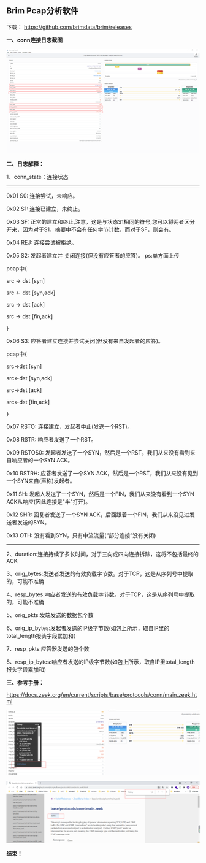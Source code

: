 ## **Brim Pcap分析软件**



下载：
<https://github.com/brimdata/brim/releases>



**一、conn连接日志截图**

![image-20210917170755883](img/Brim/image-20210917170755883.png)



**二、日志解释：**

1、conn_state：连接状态

-------------------------------------------------------------------------------------------------------------------------------
0x01 S0:	连接尝试，未响应。

0x02 S1:	连接已建立，未终止。

0x03 SF:	正常的建立和终止,注意，这是与状态S1相同的符号,您可以将两者区分开来，因为对于S1，摘要中不会有任何字节计数，而对于SF，则会有。

0x04 REJ:	连接尝试被拒绝。

0x05 S2:	发起者建立并 关闭连接(但没有应答者的应答)。 ps:单方面上传

pcap中{

src	->	dst [syn]

src	<-	dst [syn,ack]

src	->	dst [ack]

src	->	dst [fin,ack]

}

0x06 S3:	应答者建立连接并尝试关闭(但没有来自发起者的应答)。

pcap中{

src->dst [syn]

src<-dst [syn,ack]

src->dst [ack]

src<-dst [fin,ack]

}

0x07 RSTO:	连接建立，发起者中止(发送一个RST)。

0x08 RSTR:	响应者发送了一个RST。

0x09 RSTOS0:	发起者发送了一个SYN，然后是一个RST，我们从来没有看到来自响应者的一个SYN ACK。

0x10 RSTRH:	应答者发送了一个SYN ACK，然后是一个RST，我们从来没有见到一个SYN来自(声称)发起者。

0x11 SH:	发起人发送了一个SYN，然后是一个FIN，我们从来没有看到一个SYN ACK从响应(因此连接是"半"打开)。

0x12 SHR:	回复者发送了一个SYN ACK，后面跟着一个FIN，我们从来没见过发送者发送的SYN。

0x13 OTH:	没有看到SYN，只有中流流量(“部分连接”没有关闭)

-------------------------------------------------------------------------------------------------------------------------------



2、duration:连接持续了多长时间，对于三向或四向连接拆除，这将不包括最终的ACK

3、orig_bytes:发送者发送的有效负载字节数。对于TCP，这是从序列号中提取的，可能不准确

4、resp_bytes:响应者发送的有效负载字节数。对于TCP，这是从序列号中提取的，可能不准确

5、orig_pkts:发端发送的数据包个数

6、orig_ip_bytes:发起者发送的IP级字节数(如包上所示，取自IP里的 total_length报头字段累加和）

7、resp_pkts:应答器发送的包个数

8、resp_ip_bytes:响应者发送的IP级字节数(如包上所示，取自IP里total_length报头字段累加和)



**三、参考手册：**

<https://docs.zeek.org/en/current/scripts/base/protocols/conn/main.zeek.html>

![image-20210917172013727](img/Brim/image-20210917172013727.png)

![image-20210917171911894](img/Brim/image-20210917171911894.png)



**结束！**

